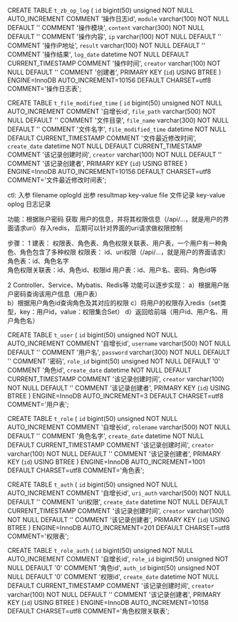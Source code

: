 

CREATE TABLE `t_zb_op_log` (
  `id` bigint(50) unsigned NOT NULL AUTO_INCREMENT COMMENT '操作日志id',
  `module` varchar(100) NOT NULL DEFAULT '' COMMENT '操作模块',
  `content` varchar(300) NOT NULL DEFAULT '' COMMENT '操作内容',
  `ip` varchar(100) NOT NULL DEFAULT '' COMMENT '操作iP地址',
  `result` varchar(100) NOT NULL DEFAULT '' COMMENT '操作结果',
  `log_date` datetime NOT NULL DEFAULT CURRENT_TIMESTAMP COMMENT '操作时间',
  `creator` varchar(100) NOT NULL DEFAULT '' COMMENT '创建者',
  PRIMARY KEY (`id`) USING BTREE
) ENGINE=InnoDB AUTO_INCREMENT=10156 DEFAULT CHARSET=utf8 COMMENT='操作日志表';

CREATE TABLE `t_file_modified_time` (
  `id` bigint(50) unsigned NOT NULL AUTO_INCREMENT COMMENT '自增长id',
  `file_path` varchar(500) NOT NULL DEFAULT '' COMMENT '文件目录',
  `file_name` varchar(300) NOT NULL DEFAULT '' COMMENT '文件名字',
  `file_modified_time` datetime NOT NULL DEFAULT CURRENT_TIMESTAMP COMMENT '文件最近修改时间',
  `create_date` datetime NOT NULL DEFAULT CURRENT_TIMESTAMP COMMENT '该记录创建时间',
  `creator` varchar(100) NOT NULL DEFAULT '' COMMENT '该记录创建者',
  PRIMARY KEY (`id`) USING BTREE
) ENGINE=InnoDB AUTO_INCREMENT=10156 DEFAULT CHARSET=utf8 COMMENT='文件最近修改时间表';


ctl:  入参  filename   oplogId
      出参   resultmap   key-value  file  文件记录
                        key-value  oplog    日志记录
                        
功能：根据账户密码 获取 用户的信息，并将其权限信息（/api/...，就是用户的界面请求uri）存入redis，
     后期可以针对界面的uri请求做权限控制

步骤：
1 建表： 权限表、角色表、角色权限关联表、用户表，一个用户有一种角色、角色包含了多种权限
权限表： id、uri权限（/api/...，就是用户的界面请求）   
角色表：id、角色名字    
角色权限关联表：id、角色id、权限id
用户表：id、用户名、密码、角色id等      
   
2 Controller、Service、Mybatis、Redis等
功能可以逐步实现： 
a）根据用户账户密码查询该用户信息（用户表）   
b）根据用户角色id查询角色及其对应的权限
c）将用户的权限存入redis（set类型，key：用户id，value：权限集合Set） 
d）返回给前端（用户id、用户名、用户角色名）                
  
CREATE TABLE `t_user` (
  `id` bigint(50) unsigned NOT NULL AUTO_INCREMENT COMMENT '自增长id',
  `username` varchar(500) NOT NULL DEFAULT '' COMMENT '用户名',
  `password` varchar(300) NOT NULL DEFAULT '' COMMENT '密码',
  `role_id` bigint(50) unsigned NOT NULL DEFAULT '0' COMMENT '角色id',
  `create_date` datetime NOT NULL DEFAULT CURRENT_TIMESTAMP COMMENT '该记录创建时间',
  `creator` varchar(100) NOT NULL DEFAULT '' COMMENT '该记录创建者',
  PRIMARY KEY (`id`) USING BTREE
) ENGINE=InnoDB AUTO_INCREMENT=3 DEFAULT CHARSET=utf8 COMMENT='用户表';

CREATE TABLE `t_role` (
  `id` bigint(50) unsigned NOT NULL AUTO_INCREMENT COMMENT '自增长id',
  `rolename` varchar(500) NOT NULL DEFAULT '' COMMENT '角色名字',
  `create_date` datetime NOT NULL DEFAULT CURRENT_TIMESTAMP COMMENT '该记录创建时间',
  `creator` varchar(100) NOT NULL DEFAULT '' COMMENT '该记录创建者',
  PRIMARY KEY (`id`) USING BTREE
) ENGINE=InnoDB AUTO_INCREMENT=1001 DEFAULT CHARSET=utf8 COMMENT='角色表';
  
CREATE TABLE `t_auth` (
  `id` bigint(50) unsigned NOT NULL AUTO_INCREMENT COMMENT '自增长id',
  `uri_auth` varchar(500) NOT NULL DEFAULT '' COMMENT 'uri权限',
  `create_date` datetime NOT NULL DEFAULT CURRENT_TIMESTAMP COMMENT '该记录创建时间',
  `creator` varchar(100) NOT NULL DEFAULT '' COMMENT '该记录创建者',
  PRIMARY KEY (`id`) USING BTREE
) ENGINE=InnoDB AUTO_INCREMENT=201 DEFAULT CHARSET=utf8 COMMENT='权限表';

CREATE TABLE `t_role_auth` (
  `id` bigint(50) unsigned NOT NULL AUTO_INCREMENT COMMENT '自增长id',
  `role_id` bigint(50) unsigned NOT NULL DEFAULT '0' COMMENT '角色id',
  `auth_id` bigint(50) unsigned NOT NULL DEFAULT '0' COMMENT '权限id',
  `create_date` datetime NOT NULL DEFAULT CURRENT_TIMESTAMP COMMENT '该记录创建时间',
  `creator` varchar(100) NOT NULL DEFAULT '' COMMENT '该记录创建者',
  PRIMARY KEY (`id`) USING BTREE
) ENGINE=InnoDB AUTO_INCREMENT=10158 DEFAULT CHARSET=utf8 COMMENT='角色权限关联表';







                    